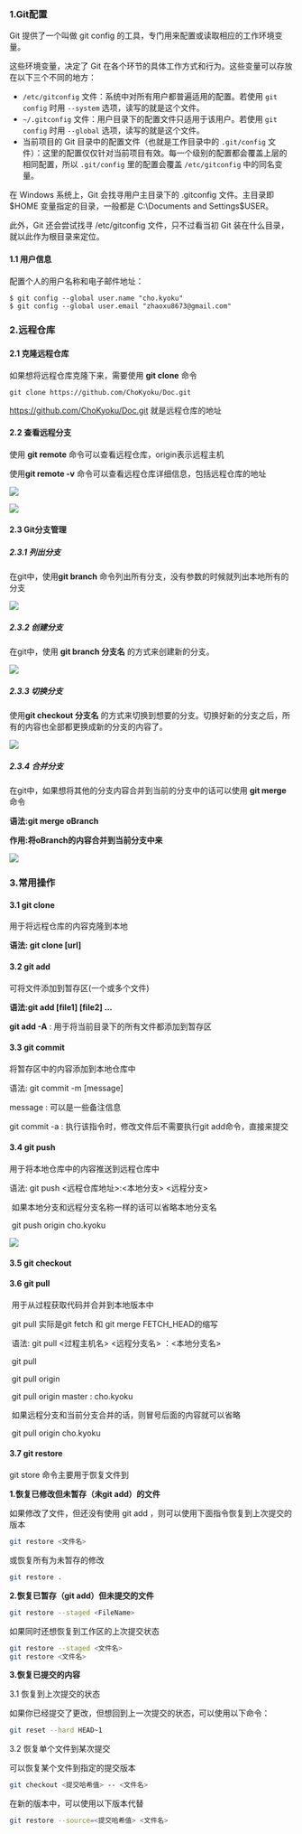 ### 1.Git配置

Git 提供了一个叫做 git config 的工具，专门用来配置或读取相应的工作环境变量。

这些环境变量，决定了 Git 在各个环节的具体工作方式和行为。这些变量可以存放在以下三个不同的地方：

- `/etc/gitconfig` 文件：系统中对所有用户都普遍适用的配置。若使用 `git config` 时用 `--system` 选项，读写的就是这个文件。
- `~/.gitconfig` 文件：用户目录下的配置文件只适用于该用户。若使用 `git config` 时用 `--global` 选项，读写的就是这个文件。
- 当前项目的 Git 目录中的配置文件（也就是工作目录中的 `.git/config` 文件）：这里的配置仅仅针对当前项目有效。每一个级别的配置都会覆盖上层的相同配置，所以 `.git/config` 里的配置会覆盖 `/etc/gitconfig` 中的同名变量。

在 Windows 系统上，Git 会找寻用户主目录下的 .gitconfig 文件。主目录即 $HOME 变量指定的目录，一般都是 C:\Documents and Settings\$USER。

此外，Git 还会尝试找寻 /etc/gitconfig 文件，只不过看当初 Git 装在什么目录，就以此作为根目录来定位。

#### 1.1 用户信息

配置个人的用户名称和电子邮件地址：

```
$ git config --global user.name "cho.kyoku"
$ git config --global user.email "zhaoxu8673@gmail.com"
```



### 2.远程仓库

#### 2.1 克隆远程仓库

 如果想将远程仓库克隆下来，需要使用 **git clone** 命令

```
git clone https://github.com/ChoKyoku/Doc.git
```

https://github.com/ChoKyoku/Doc.git 就是远程仓库的地址



#### 2.2 查看远程分支

使用 **git remote** 命令可以查看远程仓库，origin表示远程主机

使用**git remote -v** 命令可以查看远程仓库详细信息，包括远程仓库的地址

![](Images\01-Git\Git-001.jpg)

![](Images\01-Git\Git-002.jpg)



#### 2.3 Git分支管理

##### 2.3.1 列出分支

在git中，使用**git branch** 命令列出所有分支，没有参数的时候就列出本地所有的分支

![](Images/01-Git/Git-003.jpg)

##### 2.3.2 创建分支

在git中，使用 **git branch 分支名** 的方式来创建新的分支。

![](Images\01-Git\Git-004.jpg)

##### 2.3.3 切换分支

使用**git checkout 分支名** 的方式来切换到想要的分支。切换好新的分支之后，所有的内容也全部都更换成新的分支的内容了。

![](Images\01-Git\Git-005.jpg)

##### 2.3.4 合并分支

在git中，如果想将其他的分支内容合并到当前的分支中的话可以使用 **git merge** 命令

**语法:git merge oBranch**

**作用:将oBranch的内容合并到当前分支中来**

![](Images\01-Git\Git-006.jpg)

### 3.常用操作

#### 3.1 git clone

用于将远程仓库的内容克隆到本地

**语法: git clone [url]**

#### 3.2 git add

可将文件添加到暂存区(一个或多个文件)

**语法:git add [file1] [file2] ...**

**git add -A** : 用于将当前目录下的所有文件都添加到暂存区

#### 3.3 git commit

将暂存区中的内容添加到本地仓库中

语法: git commit -m [message]

   message : 可以是一些备注信息

git commit -a : 执行该指令时，修改文件后不需要执行git add命令，直接来提交

#### 3.4 git push

用于将本地仓库中的内容推送到远程仓库中

语法: git push <远程仓库地址>:<本地分支> <远程分支>

​         如果本地分支和远程分支名称一样的话可以省略本地分支名

​          git push origin cho.kyoku

![](Images\01-Git\Git-007.jpg)

#### 3.5 git checkout

#### 3.6 git pull

​	用于从过程获取代码并合并到本地版本中

​	git pull 实际是git fetch 和 git merge FETCH_HEAD的缩写

​	语法: git pull <过程主机名> <远程分支名> ：<本地分支名>

​	git pull

​	git pull origin

​    git pull origin master : cho.kyoku 

​	如果远程分支和当前分支合并的话，则冒号后面的内容就可以省略

​		git pull origin cho.kyoku

#### 3.7 git restore

git store 命令主要用于恢复文件到

**1.恢复已修改但未暂存（未git add）的文件**

如果修改了文件，但还没有使用 git add ，则可以使用下面指令恢复到上次提交的版本

```bash
git restore <文件名>
```

或恢复所有为未暂存的修改

```bash
git restore .
```

**2.恢复已暂存（git add）但未提交的文件**

```bash
git restore --staged <FileName>
```

如果同时还想恢复到工作区的上次提交状态

```bash
git restore --staged <文件名>
git restore <文件名>
```

**3.恢复已提交的内容**

3.1 恢复到上次提交的状态

如果你已经提交了更改，但想回到上一次提交的状态，可以使用以下命令：

```bash
git reset --hard HEAD~1
```

3.2 恢复单个文件到某次提交

可以恢复某个文件到指定的提交版本

```bash
git checkout <提交哈希值> -- <文件名>

```

在新的版本中，可以使用以下版本代替

```bash
git restore --source=<提交哈希值> <文件名>

```

